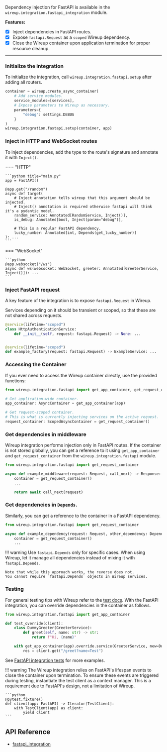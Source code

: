 Dependency injection for FastAPI is available in the `wireup.integration.fastapi_integration` module.

**Features:**

- [x] Inject dependencies in FastAPI routes.
- [x] Expose `fastapi.Request` as a `scoped` Wireup dependency.
- [x] Close the Wireup container upon application termination for proper resource cleanup.

---

### Initialize the integration

To initialize the integration, call `wireup.integration.fastapi.setup` after adding all routers.

```python
container = wireup.create_async_container(
    # Add service modules.
    service_modules=[services],
    # Expose parameters to Wireup as necessary. 
    parameters={
        "debug": settings.DEBUG
    }
)
wireup.integration.fastapi.setup(container, app)
```

### Inject in HTTP and WebSocket routes

To inject dependencies, add the type to the route's signature and annotate it with `Inject()`.

=== "HTTP"

    ```python title="main.py"
    app = FastAPI()

    @app.get("/random")
    async def target(
        # Inject annotation tells wireup that this argument should be injected.
        # Inject() annotation is required otherwise fastapi will think it's a pydantic model.
        random_service: Annotated[RandomService, Inject()],
        is_debug: Annotated[bool, Inject(param="debug")],

        # This is a regular FastAPI dependency.
        lucky_number: Annotated[int, Depends(get_lucky_number)]
    ): ...
    ```
=== "WebSocket"

    ```python
    @app.websocket("/ws")
    async def ws(websocket: WebSocket, greeter: Annotated[GreeterService, Inject()]): ...
    ```


### Inject FastAPI request

A key feature of the integration is to expose `fastapi.Request` in Wireup.

Services depending on it should be transient or scoped, so that these are not shared across requests.

```python
@service(lifetime="scoped")
class HttpAuthenticationService:
    def __init__(self, request: fastapi.Request) -> None: ...


@service(lifetime="scoped")
def example_factory(request: fastapi.Request) -> ExampleService: ...
```

### Accessing the Container

If you ever need to access the Wireup container directly, use the provided functions:

```python
from wireup.integration.fastapi import get_app_container, get_request_container

# Get application-wide container.
app_container: AsyncContainer = get_app_container(app)

# Get request-scoped container.
# This is what is currently injecting services on the active request.
request_container: ScopedAsyncContainer = get_request_container()
```

### Get dependencies in middleware

Wireup integration performs injection only in FastAPI routes. If the container is not stored globally, you can get a reference to it using `get_app_container` and `get_request_container` from the `wireup.integration.fastapi` module.

```python title="example_middleware.py"
from wireup.integration.fastapi import get_request_container

async def example_middleware(request: Request, call_next) -> Response:
    container = get_request_container()
    ...

    return await call_next(request)
```

### Get dependencies in `Depends`.

Similarly, you can get a reference to the container in a FastAPI dependency.

```python
from wireup.integration.fastapi import get_request_container

async def example_dependency(request: Request, other_dependency: Depends(...)):
    container = get_request_container()
    ...
```

!!! warning
    Use `fastapi.Depends` only for specific cases.
    When using Wireup, let it manage all dependencies instead of mixing it with `fastapi.Depends`.

    Note that while this approach works, the reverse does not.
    You cannot require `fastapi.Depends` objects in Wireup services.

### Testing

For general testing tips with Wireup refer to the [test docs](../testing.md). 
With the FastAPI integration, you can override dependencies in the container as follows.

```python title="test_thing.py"
from wireup.integration.fastapi import get_app_container

def test_override(client):
    class DummyGreeter(GreeterService):
        def greet(self, name: str) -> str:
            return f"Hi, {name}"

    with get_app_container(app).override.service(GreeterService, new=DummyGreeter()):
        res = client.get("/greet?name=Test")
```

See [FastAPI integration tests](https://github.com/maldoinc/wireup/blob/master/test/integration/test_fastapi_integration.py)
for more examples.

!!! warning
    The Wireup integration relies on FastAPI's lifespan events to close the container upon termination.
    To ensure these events are triggered during testing, instantiate the test client as a context manager.
    This is a requirement due to FastAPI's design, not a limitation of Wireup.

    ```python
    @pytest.fixture()
    def client(app: FastAPI) -> Iterator[TestClient]:
        with TestClient(app) as client:
            yield client
    ```

## API Reference

* [fastapi_integration](../class/fastapi_integration.md)
